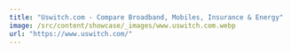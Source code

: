 ```yaml
---
title: "Uswitch.com - Compare Broadband, Mobiles, Insurance & Energy"
image: /src/content/showcase/_images/www.uswitch.com.webp
url: "https://www.uswitch.com/"
---
```

